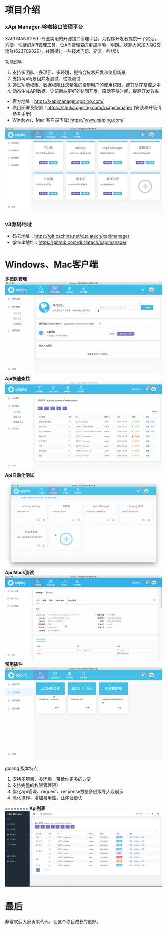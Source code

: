 项目介绍
========
### xApi Manager-哆啦接口管理平台
XAPI MANAGER -专业实用的开源接口管理平台，为程序开发者提供一个灵活，方便，快捷的API管理工具，让API管理变的更加清晰、明朗。欢迎大家加入QQ交流群(623709829)，共同探讨一些技术问题、交流一些想法

功能说明
1. 支持多团队、多项目、多环境，更符合技术开发和使用场景
2. 支持Api场景组并发测试、性能测试
3. 通过功能权限、数据权限让您精准的控制用户的使用权限，使其尽在掌控之中
4. 动态生成API数据，让前后端更好的协同开发，降低等待时间，提高开发效率

- 官方地址：https://xapimanager.opiping.com/
- 项目部署及配置：https://shuka.opiping.com/t/xapimanager (安装和升级请参考手册)
- Windows、Mac 客户端下载: https://www.opiping.com/

<img src="./screenshot/apps.jpg">

### v3源码地址

* 码云地址：https://git.oschina.net/duolatech/xapimanager
* github地址：https://github.com/duolatech/xapimanager

Windows、Mac客户端
========
**多团队管理** 
<img src="./screenshot/team.gif">
**Api快速查找** 
<img src="./screenshot/apisearch.gif">
**Api自动化测试** 
<img src="./screenshot/testing.gif">
**Api Mock测试** 
<img src="./screenshot/mock.gif">
**常用插件** 
<img src="./screenshot/plugin.gif">

golang 版本特点

1. 支持多项目、多环境，带给你更多的方便
2. 支持完整的权限管理限）
3. 优化Api管理、request、response数据多层级导入及展示
4. 简化操作、增加易用性、让体验更优

========
**Api列表** 
<img src="./screenshot/apilist.png">


最后
========
非常欢迎大家贡献代码，让这个项目成长的更好。
